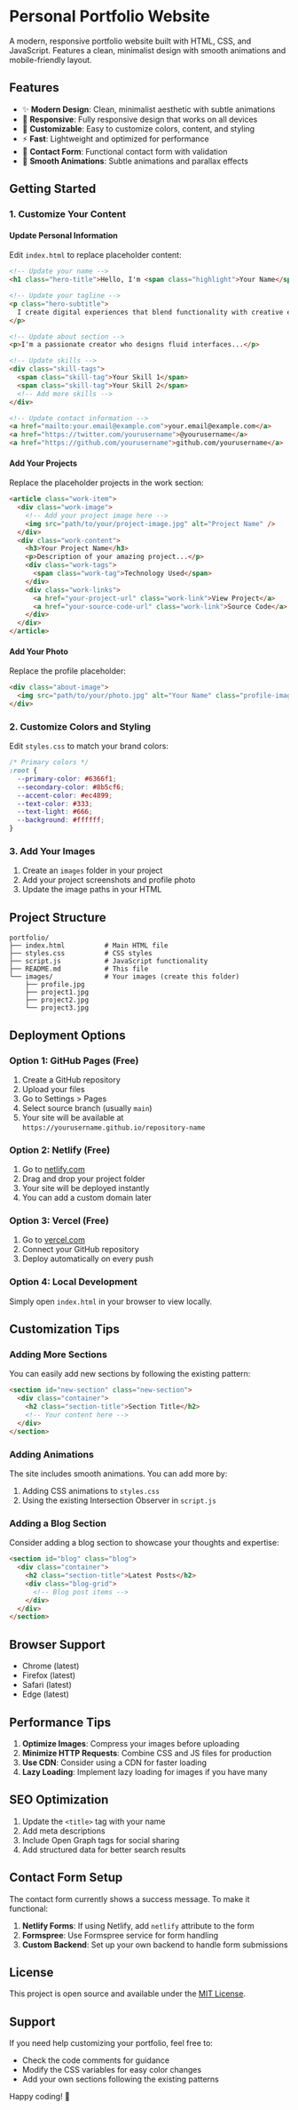 # Personal Portfolio Website

A modern, responsive portfolio website built with HTML, CSS, and JavaScript. Features a clean, minimalist design with smooth animations and mobile-friendly layout.

## Features

- ✨ **Modern Design**: Clean, minimalist aesthetic with subtle animations
- 📱 **Responsive**: Fully responsive design that works on all devices
- 🎨 **Customizable**: Easy to customize colors, content, and styling
- ⚡ **Fast**: Lightweight and optimized for performance
- 📧 **Contact Form**: Functional contact form with validation
- 🌊 **Smooth Animations**: Subtle animations and parallax effects

## Getting Started

### 1. Customize Your Content

#### Update Personal Information

Edit `index.html` to replace placeholder content:

```html
<!-- Update your name -->
<h1 class="hero-title">Hello, I'm <span class="highlight">Your Name</span></h1>

<!-- Update your tagline -->
<p class="hero-subtitle">
  I create digital experiences that blend functionality with creative expression
</p>

<!-- Update about section -->
<p>I'm a passionate creator who designs fluid interfaces...</p>

<!-- Update skills -->
<div class="skill-tags">
  <span class="skill-tag">Your Skill 1</span>
  <span class="skill-tag">Your Skill 2</span>
  <!-- Add more skills -->
</div>

<!-- Update contact information -->
<a href="mailto:your.email@example.com">your.email@example.com</a>
<a href="https://twitter.com/yourusername">@yourusername</a>
<a href="https://github.com/yourusername">github.com/yourusername</a>
```

#### Add Your Projects

Replace the placeholder projects in the work section:

```html
<article class="work-item">
  <div class="work-image">
    <!-- Add your project image here -->
    <img src="path/to/your/project-image.jpg" alt="Project Name" />
  </div>
  <div class="work-content">
    <h3>Your Project Name</h3>
    <p>Description of your amazing project...</p>
    <div class="work-tags">
      <span class="work-tag">Technology Used</span>
    </div>
    <div class="work-links">
      <a href="your-project-url" class="work-link">View Project</a>
      <a href="your-source-code-url" class="work-link">Source Code</a>
    </div>
  </div>
</article>
```

#### Add Your Photo

Replace the profile placeholder:

```html
<div class="about-image">
  <img src="path/to/your/photo.jpg" alt="Your Name" class="profile-image" />
</div>
```

### 2. Customize Colors and Styling

Edit `styles.css` to match your brand colors:

```css
/* Primary colors */
:root {
  --primary-color: #6366f1;
  --secondary-color: #8b5cf6;
  --accent-color: #ec4899;
  --text-color: #333;
  --text-light: #666;
  --background: #ffffff;
}
```

### 3. Add Your Images

1. Create an `images` folder in your project
2. Add your project screenshots and profile photo
3. Update the image paths in your HTML

## Project Structure

```
portfolio/
├── index.html          # Main HTML file
├── styles.css          # CSS styles
├── script.js           # JavaScript functionality
├── README.md           # This file
└── images/             # Your images (create this folder)
    ├── profile.jpg
    ├── project1.jpg
    ├── project2.jpg
    └── project3.jpg
```

## Deployment Options

### Option 1: GitHub Pages (Free)

1. Create a GitHub repository
2. Upload your files
3. Go to Settings > Pages
4. Select source branch (usually `main`)
5. Your site will be available at `https://yourusername.github.io/repository-name`

### Option 2: Netlify (Free)

1. Go to [netlify.com](https://netlify.com)
2. Drag and drop your project folder
3. Your site will be deployed instantly
4. You can add a custom domain later

### Option 3: Vercel (Free)

1. Go to [vercel.com](https://vercel.com)
2. Connect your GitHub repository
3. Deploy automatically on every push

### Option 4: Local Development

Simply open `index.html` in your browser to view locally.

## Customization Tips

### Adding More Sections

You can easily add new sections by following the existing pattern:

```html
<section id="new-section" class="new-section">
  <div class="container">
    <h2 class="section-title">Section Title</h2>
    <!-- Your content here -->
  </div>
</section>
```

### Adding Animations

The site includes smooth animations. You can add more by:

1. Adding CSS animations to `styles.css`
2. Using the existing Intersection Observer in `script.js`

### Adding a Blog Section

Consider adding a blog section to showcase your thoughts and expertise:

```html
<section id="blog" class="blog">
  <div class="container">
    <h2 class="section-title">Latest Posts</h2>
    <div class="blog-grid">
      <!-- Blog post items -->
    </div>
  </div>
</section>
```

## Browser Support

- Chrome (latest)
- Firefox (latest)
- Safari (latest)
- Edge (latest)

## Performance Tips

1. **Optimize Images**: Compress your images before uploading
2. **Minimize HTTP Requests**: Combine CSS and JS files for production
3. **Use CDN**: Consider using a CDN for faster loading
4. **Lazy Loading**: Implement lazy loading for images if you have many

## SEO Optimization

1. Update the `<title>` tag with your name
2. Add meta descriptions
3. Include Open Graph tags for social sharing
4. Add structured data for better search results

## Contact Form Setup

The contact form currently shows a success message. To make it functional:

1. **Netlify Forms**: If using Netlify, add `netlify` attribute to the form
2. **Formspree**: Use Formspree service for form handling
3. **Custom Backend**: Set up your own backend to handle form submissions

## License

This project is open source and available under the [MIT License](LICENSE).

## Support

If you need help customizing your portfolio, feel free to:

- Check the code comments for guidance
- Modify the CSS variables for easy color changes
- Add your own sections following the existing patterns

Happy coding! 🚀
